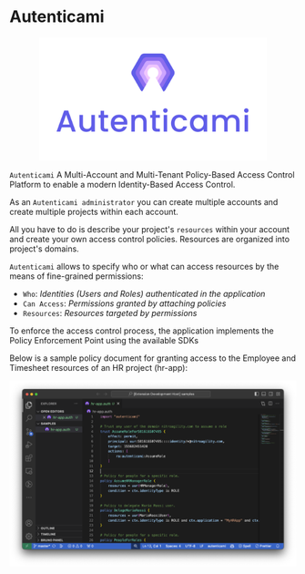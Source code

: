 # Autenticami

<p align="center">
  <img src="https://github.com/autenticami/.github/raw/main/assets/logo/transparent-txt/transparent-txt-2lines.svg" class="center" width="400px" height="auto"/>
</p>



`Autenticami` A Multi-Account and Multi-Tenant Policy-Based Access Control Platform to enable a modern Identity-Based Access Control.

As an `Autenticami administrator` you can create multiple accounts and create multiple projects within each account.

All you have to do is describe your project's `resources` within your account and create your own access control policies. Resources are organized into project's domains.

`Autenticami` allows to specify who or what can access resources by the means of fine-grained permissions:

- `Who`: *Identities (Users and Roles) authenticated in the application*
- `Can Access`: *Permissions granted by attaching policies*
- `Resources`: *Resources targeted by permissions*

To enforce the access control process, the application implements the Policy Enforcement Point using the available SDKs

Below is a sample policy document for granting access to the Employee and Timesheet resources of an HR project (hr-app):

![alt text](https://github.com/autenticami/.github/blob/main/assets/vscode/vscode-screenshot.png)
